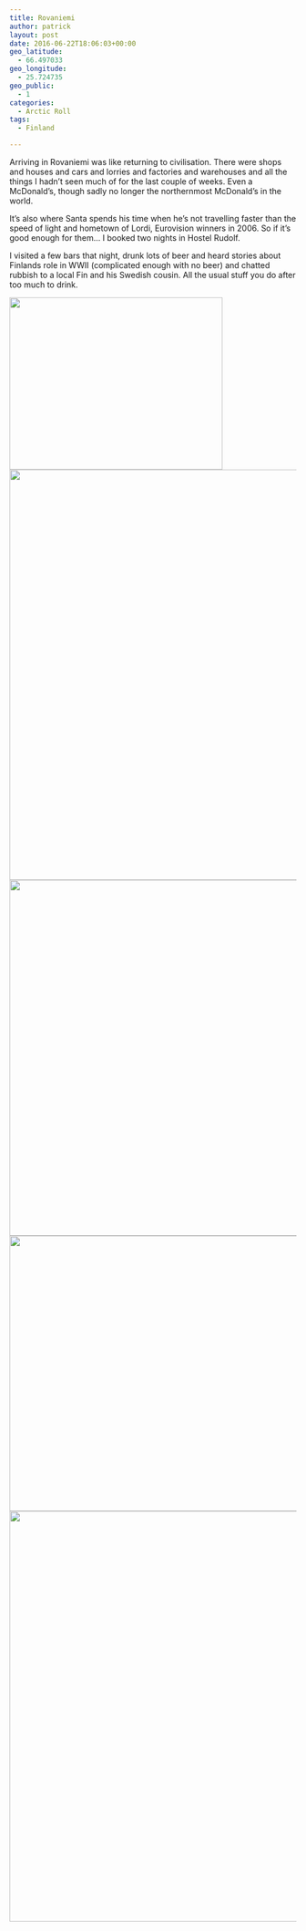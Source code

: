 ```yaml
---
title: Rovaniemi 
author: patrick
layout: post
date: 2016-06-22T18:06:03+00:00
geo_latitude:
  - 66.497033
geo_longitude:
  - 25.724735
geo_public:
  - 1
categories:
  - Arctic Roll
tags:
  - Finland

---
```

Arriving in Rovaniemi was like returning to civilisation. There were shops and houses and cars and lorries and factories and warehouses and all the things I hadn&#8217;t seen much of for the last couple of weeks. Even a McDonald&#8217;s, though sadly no longer the northernmost McDonald&#8217;s in the world.

It&#8217;s also where Santa spends his time when he&#8217;s not travelling faster than the speed of light and hometown of Lordi, Eurovision winners in 2006. So if it&#8217;s good enough for them&#8230; I booked two nights in Hostel Rudolf.&nbsp;

I visited a few bars that night, drunk lots of beer and heard stories about Finlands role in WWII (complicated enough with no beer) and chatted rubbish to a local Fin and his Swedish cousin. All the usual stuff you do after too much to drink.&nbsp;

[<img src="http://localhost/wordpress/wp-content/uploads/2016/06/img_2872-1.jpg" alt="" width="374" height="302" class="alignnone size-full wp-image-550" srcset="http://localhost/wordpress/wp-content/uploads/2016/06/img_2872-1.jpg 374w, http://localhost/wordpress/wp-content/uploads/2016/06/img_2872-1-300x242.jpg 300w" sizes="(max-width: 374px) 85vw, 374px" />][1][<img src="http://localhost/wordpress/wp-content/uploads/2016/06/img_2871-1.jpg" alt="" width="960" height="720" class="alignnone size-full wp-image-551" srcset="http://localhost/wordpress/wp-content/uploads/2016/06/img_2871-1.jpg 960w, http://localhost/wordpress/wp-content/uploads/2016/06/img_2871-1-300x225.jpg 300w, http://localhost/wordpress/wp-content/uploads/2016/06/img_2871-1-768x576.jpg 768w" sizes="(max-width: 709px) 85vw, (max-width: 909px) 67vw, (max-width: 1362px) 62vw, 840px" />][2][<img src="http://localhost/wordpress/wp-content/uploads/2016/06/img_2870-1.jpg" alt="" width="960" height="624" class="alignnone size-full wp-image-552" srcset="http://localhost/wordpress/wp-content/uploads/2016/06/img_2870-1.jpg 960w, http://localhost/wordpress/wp-content/uploads/2016/06/img_2870-1-300x195.jpg 300w, http://localhost/wordpress/wp-content/uploads/2016/06/img_2870-1-768x499.jpg 768w" sizes="(max-width: 709px) 85vw, (max-width: 909px) 67vw, (max-width: 1362px) 62vw, 840px" />][3][<img src="http://localhost/wordpress/wp-content/uploads/2016/06/img_2869-1.jpg" alt="" width="960" height="483" class="alignnone size-full wp-image-553" srcset="http://localhost/wordpress/wp-content/uploads/2016/06/img_2869-1.jpg 960w, http://localhost/wordpress/wp-content/uploads/2016/06/img_2869-1-300x151.jpg 300w, http://localhost/wordpress/wp-content/uploads/2016/06/img_2869-1-768x386.jpg 768w" sizes="(max-width: 709px) 85vw, (max-width: 909px) 67vw, (max-width: 1362px) 62vw, 840px" />][4][<img src="http://localhost/wordpress/wp-content/uploads/2016/06/img_2868-1.jpg" alt="" width="960" height="720" class="alignnone size-full wp-image-554" srcset="http://localhost/wordpress/wp-content/uploads/2016/06/img_2868-1.jpg 960w, http://localhost/wordpress/wp-content/uploads/2016/06/img_2868-1-300x225.jpg 300w, http://localhost/wordpress/wp-content/uploads/2016/06/img_2868-1-768x576.jpg 768w" sizes="(max-width: 709px) 85vw, (max-width: 909px) 67vw, (max-width: 1362px) 62vw, 840px" />][5]

 [1]: http://localhost/wordpress/wp-content/uploads/2016/06/img_2872-1.jpg
 [2]: http://localhost/wordpress/wp-content/uploads/2016/06/img_2871-1.jpg
 [3]: http://localhost/wordpress/wp-content/uploads/2016/06/img_2870-1.jpg
 [4]: http://localhost/wordpress/wp-content/uploads/2016/06/img_2869-1.jpg
 [5]: http://localhost/wordpress/wp-content/uploads/2016/06/img_2868-1.jpg